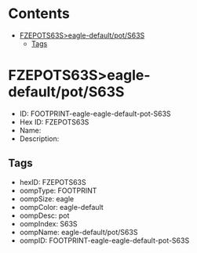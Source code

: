 



Contents
========

* [FZEPOTS63S>eagle-default/pot/S63S](#fzepots63seagle-defaultpots63s)
	* [Tags](#tags)

# FZEPOTS63S>eagle-default/pot/S63S

- ID: FOOTPRINT-eagle-eagle-default-pot-S63S
- Hex ID: FZEPOTS63S
- Name: 
- Description: 

## Tags

- hexID: FZEPOTS63S
- oompType: FOOTPRINT
- oompSize: eagle
- oompColor: eagle-default
- oompDesc: pot
- oompIndex: S63S
- oompName: eagle-default/pot/S63S
- oompID: FOOTPRINT-eagle-eagle-default-pot-S63S
